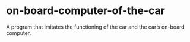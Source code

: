 # on-board-computer-of-the-car
A program that imitates the functioning of the car and the car’s on-board computer.
